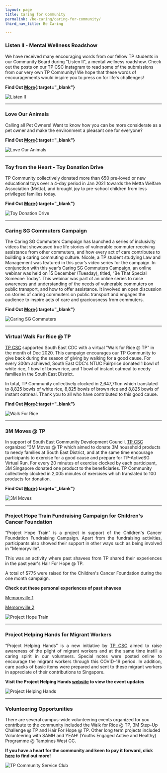 ```yaml
---
layout: page
title: Caring for Community
permalink: /be-caring/caring-for-community/
third_nav_title: Be Caring

---
```


### Listen II - Mental Wellness Roadshow ###

We have received many encouraging words from our fellow TP students in our Community Board during "Listen II", a mental wellness roadshow. Check out the posts on our TP CSC instagram to read some of the submissions from our very own TP Community! We hope that these words of encouragements would inspire you to press on for life's challenges!

**Find Out [More](https://www.instagram.com/p/CLDrqe6n8en/){:target="_blank"}**

![Listen II]({{site.baseurl}}/images/BeCaring-ListenII.png)

---

### Love Our Animals ###

Calling all Pet Owners! Want to know how you can be more considerate as a pet owner and make the environment a pleasant one for everyone? 

**Find Out [More](https://www.instagram.com/p/CKxNsdKnVgV/){:target="_blank"}**

![Love Our Animals]({{site.baseurl}}/images/BeCaring-LoveAnimals.png)

---

### Toy from the Heart - Toy Donation Drive ###

TP Community collectively donated more than 650 pre-loved or new educational toys over a 4-day period in Jan 2021 towards the Metta Welfare Association (Metta), and brought joy to pre-school children from less privileged families today. 

**Find Out [More](https://www.instagram.com/p/CKiPt2bnMcK/){:target="_blank"}**

![Toy Donation Drive]({{site.baseurl}}/images/BeCaring-ToysDonate.png)


---

### Caring SG Commuters Campaign ###

The Caring SG Commuters Campaign has launched a series of inclusivity videos that showcased true life stories of vulnerable commuter receiving assistance from other commuters, and how every act of care contributes to building a caring commuting culture. Nicole, a TP student studying Law and Management was featured in this year’s video series for the campaign. In conjunction with this year’s Caring SG Commuters Campaign, an online webinar was held on 15 December (Tuesday), titled, “Be That Special Someone Today”. This webinar was part of an online series to raise awareness and understanding of the needs of vulnerable commuters on public transport, and how to offer assistance. It involved an open discussion on stories of caring commuters on public transport and engages the audience to inspire acts of care and graciousness from commuters. 

**Find Out [More](https://www.caringcommuters.gov.sg/video){:target="_blank"}** 

![Caring SG Commuters]({{site.baseurl}}/images/BeCaring-CaringSGCommuters.PNG)

---

### Virtual Walk For Rice @ TP ###

[TP CSC](/p10/csc/) supported South East CDC with a virtual "Walk for Rice @ TP" in the month of Dec 2020. This campaign encourages our TP Community to give back during the season of giving by walking for a good cause. For every 300m achieved, South East CDC's NTUC Fairprice donated 1 bowl of white rice, 1 bowl of brown rice, and 1 bowl of instant oatmeal to needy families in the South East District.

In total, TP Community collectively clocked in 2,647,71km which translated to 8,825 bowls of white rice, 8,825 bowls of brown rice and 8,825 bowls of instant oatmeal. Thank you to all who have contributed to this good cause. 

**Find Out [More](https://www.instagram.com/p/CKJ6ax4H6ql/){:target="_blank"}** 

![Walk For Rice]({{site.baseurl}}/images/BeCaring-WFR-Banner.jpg)

---

### 3M Moves @ TP ###

In support of South East Community Development Council, [TP CSC](/p10/csc/) organized "3M Moves @ TP which aimed to donate 3M household products to needy families at South East District, and at the same time encourage participants to exercise for a good cause and prepare for TP-ActiveSG Virtual Run. For every 20 minutes of exercise clocked by each participant, 3M Singapore donated one product to the beneficiaries. TP Community collectively clocked in 2,005 minutes of exercises which translated to 100 products for donation.

**Find Out [More](https://www.instagram.com/p/CG_fBtZHB27/){:target="_blank"}** 

![3M Moves]({{site.baseurl}}/images/BeCaring-3mmoves.jpg)

---

### Project Hope Train Fundraising Campaign for Children's Cancer Foundation ###
<div style="text-align: justify">
    <p>
“Project Hope Train” is a project in support of the Children's Cancer Foundation Fundraising Campaign. Apart from the fundraising activities, participants also showed their support in other ways such as being involved in "Memoryville".   
    </p>
    <p>
This was an activity where past shavees from TP shared their experiences in the past year's Hair For Hope @ TP.
    </p>
    <p>
A total of $775 were raised for the Children's Cancer Foundation during the one month campaign.
    </p>
</div>

**Check out these personal experiences of past shavees** 

[Memoryville 1](https://www.instagram.com/p/CFHdPYiH2TN/)

[Memoryville 2](https://www.instagram.com/p/CFCk0jln-Fc/)

![Project Hope Train]({{site.baseurl}}/images/ProjectHopeTrain.jpg)

---

### Project Helping Hands for Migrant Workers ###
<div style="text-align: justify">
    <p>
“Project Helping Hands” is a new initiative by <a href="https://www.instagram.com/tp_csc/" target="_blank">TP CSC</a> aimed to raise awareness of the plight of migrant workers and at the same time instill a caring spirit in our volunteers. Special notes were posted online to encourage the migrant workers through this COVID-19 period. In addition, care packs of basic items were prepared and sent to these migrant workers in appreciate of their contributions to Singapore. 
    </p>
</div>

**Visit the Project Helping Hands [website](https://projecthelpinghands1.wixsite.com/mysite) to view the event updates** 

![Project Helping Hands]({{site.baseurl}}/images/BeCaring-project_helping_hands.JPG)

---
### Volunteering Opportunities ###

There are several campus-wide volunteering events organized for you contribute to the community included the Walk for Rice @ TP, 3M Step-Up Challenge @ TP and Hair For Hope @ TP. Other long term projects included Volunteering with SAMH and YEAH! (Youths Engaged Active and Healthy) Programme @ Tampines West CC. 
   
**If you have a heart for the community and keen to pay it forward, click [here](/p10/csc/) to find out more!**

![TP Community Service Club]({{site.baseurl}}/images/BeCaring-mid_autumn_festival.jpg)



